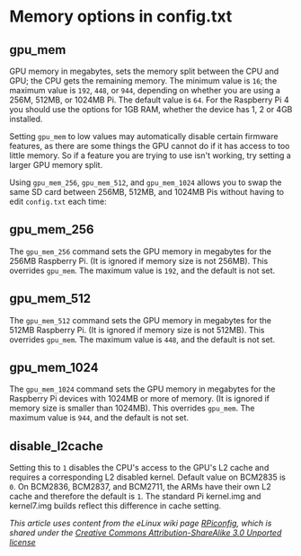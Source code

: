 # Memory options in config.txt

## gpu_mem

GPU memory in megabytes, sets the memory split between the CPU and GPU; the CPU gets the remaining memory. The minimum value is `16`; the maximum value is `192`, `448`, or `944`, depending on whether you are using a 256M, 512MB, or 1024MB Pi. The default value is `64`. For the Raspberry Pi 4 you should use the options for 1GB RAM, whether the device has 1, 2 or 4GB installed.

Setting `gpu_mem` to low values may automatically disable certain firmware features, as there are some things the GPU cannot do if it has access to too little memory. So if a feature you are trying to use isn't working, try setting a larger GPU memory split.

Using `gpu_mem_256`, `gpu_mem_512`, and `gpu_mem_1024` allows you to swap the same SD card between 256MB, 512MB, and 1024MB Pis without having to edit `config.txt` each time:

## gpu_mem_256

The `gpu_mem_256` command sets the GPU memory in megabytes for the 256MB Raspberry Pi. (It is ignored if memory size is not 256MB). This overrides `gpu_mem`. The maximum value is `192`, and the default is not set.

## gpu_mem_512

The `gpu_mem_512` command sets the GPU memory in megabytes for the 512MB Raspberry Pi. (It is ignored if memory size is not 512MB). This overrides `gpu_mem`. The maximum value is `448`, and the default is not set.

## gpu_mem_1024

The `gpu_mem_1024` command sets the GPU memory in megabytes for the Raspberry Pi devices with 1024MB or more of memory. (It is ignored if memory size is smaller than 1024MB). This overrides `gpu_mem`. The maximum value is `944`, and the default is not set.

## disable_l2cache

Setting this to `1` disables the CPU's access to the GPU's L2 cache and requires a corresponding L2 disabled kernel. Default value on BCM2835 is `0`. On BCM2836, BCM2837, and BCM2711, the ARMs have their own L2 cache and therefore the default is `1`.
The standard Pi kernel.img and kernel7.img builds reflect this difference in cache setting.

*This article uses content from the eLinux wiki page [RPiconfig](http://elinux.org/RPiconfig), which is shared under the [Creative Commons Attribution-ShareAlike 3.0 Unported license](http://creativecommons.org/licenses/by-sa/3.0/)*

